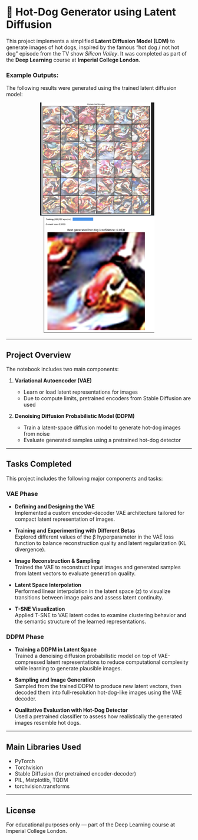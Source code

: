 # 🌭 Hot-Dog Generator using Latent Diffusion

This project implements a simplified **Latent Diffusion Model (LDM)** to generate images of hot dogs, inspired by the famous “hot dog / not hot dog” episode from the TV show *Silicon Valley*. It was completed as part of the **Deep Learning** course at **Imperial College London**.

### Example Outputs:
The following results were generated using the trained latent diffusion model:

<p align="center">
  <img src="Generated_Hotdogs.png" alt="Generated Hotdogs" width="310" style="margin-right: 10px;"/>
  <img src="Hotdog_result.png" alt="Hotdog Detector Result" width="300"/>
</p>


---

## Project Overview

The notebook includes two main components:

1. **Variational Autoencoder (VAE)**
   - Learn or load latent representations for images
   - Due to compute limits, pretrained encoders from Stable Diffusion are used

2. **Denoising Diffusion Probabilistic Model (DDPM)**
   - Train a latent-space diffusion model to generate hot-dog images from noise
   - Evaluate generated samples using a pretrained hot-dog detector


---

## Tasks Completed

This project includes the following major components and tasks:

### VAE Phase
- **Defining and Designing the VAE**  
  Implemented a custom encoder-decoder VAE architecture tailored for compact latent representation of images.

- **Training and Experimenting with Different Betas**  
  Explored different values of the β hyperparameter in the VAE loss function to balance reconstruction quality and latent regularization (KL divergence).

- **Image Reconstruction & Sampling**  
  Trained the VAE to reconstruct input images and generated samples from latent vectors to evaluate generation quality.

- **Latent Space Interpolation**  
  Performed linear interpolation in the latent space \(z\) to visualize transitions between image pairs and assess latent continuity.

- **T-SNE Visualization**  
  Applied T-SNE to VAE latent codes to examine clustering behavior and the semantic structure of the learned representations.

### DDPM Phase
- **Training a DDPM in Latent Space**  
  Trained a denoising diffusion probabilistic model on top of VAE-compressed latent representations to reduce computational complexity while learning to generate plausible images.

- **Sampling and Image Generation**  
  Sampled from the trained DDPM to produce new latent vectors, then decoded them into full-resolution hot-dog-like images using the VAE decoder.

- **Qualitative Evaluation with Hot-Dog Detector**  
  Used a pretrained classifier to assess how realistically the generated images resemble hot dogs.


---

## Main Libraries Used

- PyTorch
- Torchvision
- Stable Diffusion (for pretrained encoder-decoder)
- PIL, Matplotlib, TQDM
- torchvision.transforms


---

## License

For educational purposes only — part of the Deep Learning course at Imperial College London.
